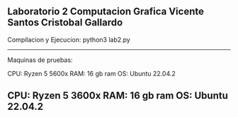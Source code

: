 Laboratorio 2 Computacion Grafica
Vicente Santos
Cristobal Gallardo
-------------------------
Compilacion y Ejecucion: python3 lab2.py

------------------
Maquinas de pruebas:

CPU: Ryzen 5 5600x
RAM: 16 gb ram
OS: Ubuntu 22.04.2

CPU: Ryzen 5 3600x
RAM: 16 gb ram
OS: Ubuntu 22.04.2
------------------
